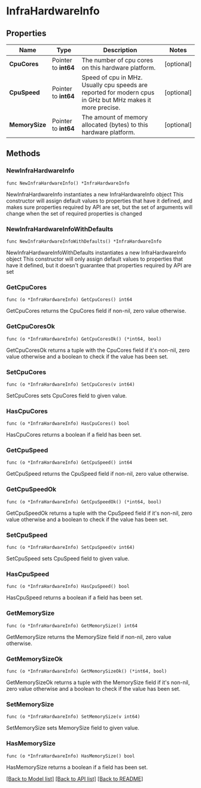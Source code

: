 # InfraHardwareInfo

## Properties

Name | Type | Description | Notes
------------ | ------------- | ------------- | -------------
**CpuCores** | Pointer to **int64** | The number of cpu cores on this hardware platform. | [optional] 
**CpuSpeed** | Pointer to **int64** | Speed of cpu in MHz. Usually cpu speeds are reported for modern cpus in GHz but MHz makes it more precise. | [optional] 
**MemorySize** | Pointer to **int64** | The amount of memory allocated (bytes) to this hardware platform. | [optional] 

## Methods

### NewInfraHardwareInfo

`func NewInfraHardwareInfo() *InfraHardwareInfo`

NewInfraHardwareInfo instantiates a new InfraHardwareInfo object
This constructor will assign default values to properties that have it defined,
and makes sure properties required by API are set, but the set of arguments
will change when the set of required properties is changed

### NewInfraHardwareInfoWithDefaults

`func NewInfraHardwareInfoWithDefaults() *InfraHardwareInfo`

NewInfraHardwareInfoWithDefaults instantiates a new InfraHardwareInfo object
This constructor will only assign default values to properties that have it defined,
but it doesn't guarantee that properties required by API are set

### GetCpuCores

`func (o *InfraHardwareInfo) GetCpuCores() int64`

GetCpuCores returns the CpuCores field if non-nil, zero value otherwise.

### GetCpuCoresOk

`func (o *InfraHardwareInfo) GetCpuCoresOk() (*int64, bool)`

GetCpuCoresOk returns a tuple with the CpuCores field if it's non-nil, zero value otherwise
and a boolean to check if the value has been set.

### SetCpuCores

`func (o *InfraHardwareInfo) SetCpuCores(v int64)`

SetCpuCores sets CpuCores field to given value.

### HasCpuCores

`func (o *InfraHardwareInfo) HasCpuCores() bool`

HasCpuCores returns a boolean if a field has been set.

### GetCpuSpeed

`func (o *InfraHardwareInfo) GetCpuSpeed() int64`

GetCpuSpeed returns the CpuSpeed field if non-nil, zero value otherwise.

### GetCpuSpeedOk

`func (o *InfraHardwareInfo) GetCpuSpeedOk() (*int64, bool)`

GetCpuSpeedOk returns a tuple with the CpuSpeed field if it's non-nil, zero value otherwise
and a boolean to check if the value has been set.

### SetCpuSpeed

`func (o *InfraHardwareInfo) SetCpuSpeed(v int64)`

SetCpuSpeed sets CpuSpeed field to given value.

### HasCpuSpeed

`func (o *InfraHardwareInfo) HasCpuSpeed() bool`

HasCpuSpeed returns a boolean if a field has been set.

### GetMemorySize

`func (o *InfraHardwareInfo) GetMemorySize() int64`

GetMemorySize returns the MemorySize field if non-nil, zero value otherwise.

### GetMemorySizeOk

`func (o *InfraHardwareInfo) GetMemorySizeOk() (*int64, bool)`

GetMemorySizeOk returns a tuple with the MemorySize field if it's non-nil, zero value otherwise
and a boolean to check if the value has been set.

### SetMemorySize

`func (o *InfraHardwareInfo) SetMemorySize(v int64)`

SetMemorySize sets MemorySize field to given value.

### HasMemorySize

`func (o *InfraHardwareInfo) HasMemorySize() bool`

HasMemorySize returns a boolean if a field has been set.


[[Back to Model list]](../README.md#documentation-for-models) [[Back to API list]](../README.md#documentation-for-api-endpoints) [[Back to README]](../README.md)


